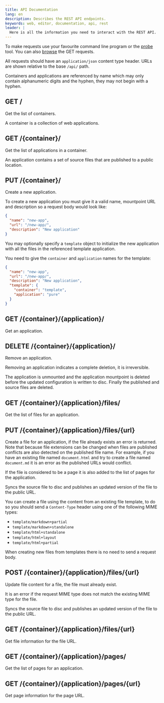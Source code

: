 ```yaml
---
title: API Documentation
lang: en
description: Describes the REST API endpoints.
keywords: web, editor, documentation, api, rest
leader: |
  Here is all the information you need to interact with the REST API.
---
```


<div class="api">

To make requests use your favourite command line program or the [probe](/tools/api/probe/ "API Probe") tool. You can also [browse](/tools/api/browser/ "API Browser") the GET requests.

All requests should have an `application/json` content type header. URLs are shown relative to the base `/api/` path.

Containers and applications are referenced by name which may only contain alphanumeric digits and the hyphen, they may not begin with a hyphen.

## GET /

Get the list of containers.

A container is a collection of web applications.

## GET /{container}/

Get the list of applications in a container.

An application contains a set of source files that are published to a public location.

## PUT /{container}/

Create a new application.

To create a new application you must give it a valid name, 
mountpoint URL and description so a request body would look like:

```json
{
  "name": "new-app",
  "url": "/new-app/",
  "description": "New application"
}
```

You may optionally specify a `template` object to initialize the new 
application with all the files in the referenced template application.

You need to give the `container` and `application` names for the template:

```json
{
  "name": "new-app",
  "url": "/new-app/",
  "description": "New application",
  "template": {
    "container": "template",
    "application": "pure"
  }
}
```

## GET /{container}/{application}/

Get an application.

## DELETE /{container}/{application}/

Remove an application.

Removing an application indicates a complete deletion, it is 
irreversible.

The application is unmounted and the application mountpoint is 
deleted before the updated configuration is written to disc. Finally 
the published and source files are deleted.

## GET /{container}/{application}/files/

Get the list of files for an application.

## PUT /{container}/{application}/files/{url}

Create a file for an application, if the file already exists an
error is returned. Note that because file extensions can be changed
when files are published conflicts are also detected on the published
file name. For example, if you have an existing file
named `document.html` and try to create a file named `document.md`
it is an error as the published URLs would conflict.

If the file is considered to be a page it is also added to the list
of pages for the application.

Syncs the source file to disc and publishes an updated
version of the file to the public URL.

You can create a file using the content from an existing file template,
to do so you should send a `Content-Type` header using one of the following
MIME types:

* `template/markdown+partial`
* `template/markdown+standalone`
* `template/html+standalone`
* `template/html+layout`
* `template/html+partial`

When creating new files from templates there is no need to send a
request body.

## POST /{container}/{application}/files/{url}

Update file content for a file, the file must already exist.

It is an error if the request MIME type does not match the
existing MIME type for the file.

Syncs the source file to disc and publishes an updated
version of the file to the public URL.

## GET /{container}/{application}/files/{url}

Get file information for the file URL.

## GET /{container}/{application}/pages/

Get the list of pages for an application.

## GET /{container}/{application}/pages/{url}

Get page information for the page URL.

</div>
